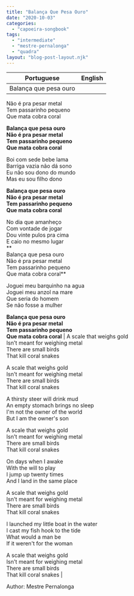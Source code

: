 ```yaml
---
title: "Balança Que Pesa Ouro"
date: "2020-10-03"
categories: 
  - "capoeira-songbook"
tags: 
  - "intermediate"
  - "mestre-pernalonga"
  - "quadra"
layout: "blog-post-layout.njk"
---
```


| Portuguese | English |
| --- | --- |
| Balança que pesa ouro  
Não é pra pesar metal  
Tem passarinho pequeno  
Que mata cobra coral  
  
**Balança que pesa ouro  
Não é pra pesar metal  
Tem passarinho pequeno  
Que mata cobra coral**  
  
Boi com sede bebe lama  
Barriga vazia não dá sono  
Eu não sou dono do mundo  
Mas eu sou filho dono  
  
**Balança que pesa ouro  
Não é pra pesar metal  
Tem passarinho pequeno  
Que mata cobra coral**  
  
No dia que amanheço  
Com vontade de jogar  
Dou vinte pulos pra cima  
E caio no mesmo lugar  
**  
Balança que pesa ouro  
Não é pra pesar metal  
Tem passarinho pequeno  
Que mata cobra coral**  
  
Joguei meu barquinho na agua  
Joguei meu anzol na mare  
Que seria do homem  
Se não fosse a mulher  
  
**Balança que pesa ouro  
Não é pra pesar metal  
Tem passarinho pequeno  
Que mata cobra coral** | A scale that weighs gold  
Isn't meant for weighing metal  
There are small birds  
That kill coral snakes  
  
A scale that weighs gold  
Isn't meant for weighing metal  
There are small birds  
That kill coral snakes  
  
A thirsty steer will drink mud  
An empty stomach brings no sleep  
I'm not the owner of the world  
But I am the owner's son  
  
A scale that weighs gold  
Isn't meant for weighing metal  
There are small birds  
That kill coral snakes  
  
On days when I awake  
With the will to play  
I jump up twenty times  
And I land in the same place  
  
A scale that weighs gold  
Isn't meant for weighing metal  
There are small birds  
That kill coral snakes  
  
I launched my little boat in the water  
I cast my fish hook to the tide  
What would a man be  
If it weren't for the woman  
  
A scale that weighs gold  
Isn't meant for weighing metal  
There are small birds  
That kill coral snakes |

<figcaption>

Author: Mestre Pernalonga

</figcaption>
